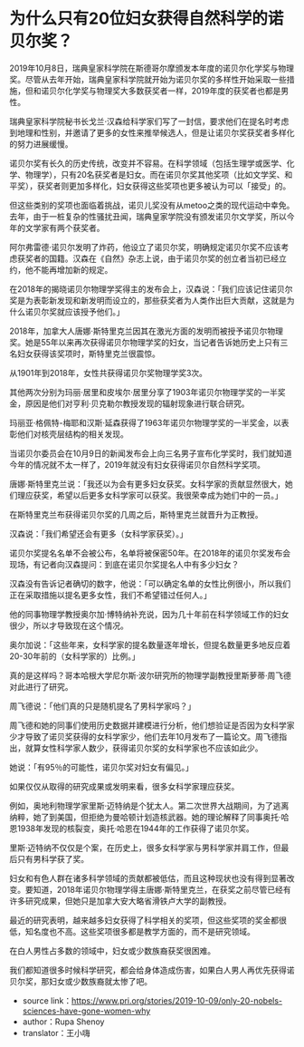 # 为什么只有20位妇女获得自然科学的诺贝尔奖？


2019年10月8日，瑞典皇家科学院在斯德哥尔摩颁发本年度的诺贝尔化学奖与物理奖。尽管从去年开始，瑞典皇家科学院就开始为诺贝尔奖的多样性开始采取一些措施，但和诺贝尔化学奖与物理奖大多数获奖者一样，2019年度的获奖者也都是男性。

瑞典皇家科学院秘书长戈兰·汉森给科学家们写了一封信，要求他们在提名时考虑到地理和性别，并邀请了更多的女性来推举候选人，但是让诺贝尔奖获奖者多样化的努力进展缓慢。

诺贝尔奖有长久的历史传统，改变并不容易。在科学领域（包括生理学或医学、化学、物理学），只有20名获奖者是妇女。而在诺贝尔奖其他奖项（比如文学奖、和平奖），获奖者则更加多样化，妇女获得这些奖项也更多被认为可以「接受」的。

但这些类别的奖项也面临着挑战，诺贝儿奖没有从metoo之类的现代运动中幸免。去年，由于一桩复杂的性骚扰丑闻，瑞典皇家学院没有颁发诺贝尔文学奖，所以今年的文学家有两个获奖者。

阿尔弗雷德·诺贝尔发明了炸药，他设立了诺贝尔奖，明确规定诺贝尔奖不应该考虑获奖者的国籍。汉森在《自然》杂志上说，由于诺贝尔奖的创立者当初已经立约，他不能再增加新的规定。

在2018年的揭晓诺贝尔物理学奖得主的发布会上，汉森说：「我们应该记住诺贝尔奖是为表彰新发现和新发明而设立的，那些获奖者为人类作出巨大贡献，这就是为什么诺贝尔奖就应该授予他们。」

2018年，加拿大人唐娜·斯特里克兰因其在激光方面的发明而被授予诺贝尔物理奖。她是55年以来再次获得诺贝尔物理学奖的妇女，当记者告诉她历史上只有三名妇女获得该奖项时，斯特里克兰很震惊。

从1901年到2018年，女性共获得诺贝尔奖物理学奖3次。

其他两次分别为玛丽·居里和皮埃尔·居里分享了1903年诺贝尔物理学奖的一半奖金，原因是他们对亨利·贝克勒尔教授发现的辐射现象进行联合研究。

玛丽亚·格佩特-梅耶和汉斯·延森获得了1963年诺贝尔物理学奖的一半奖金，以表彰他们对核壳层结构的相关发现。

当诺贝尔委员会在10月9日的新闻发布会上向三名男子宣布化学奖时，我们就知道今年的情况就不太一样了，2019年就没有妇女获得诺贝尔自然科学奖项。

唐娜·斯特里克兰说：「我还以为会有更多妇女获奖。女科学家的贡献显然很大，她们理应获奖，希望以后更多女科学家可以获奖。我很荣幸成为她们中的一员。」

在斯特里克兰布获得诺贝尔奖的几周之后，斯特里克兰就晋升为正教授。

汉森说：「我们希望还会有更多（女科学家获奖）。」

诺贝尔奖提名名单不会被公布，名单将被保密50年。在2018年的诺贝尔奖发布会现场，有记者向汉森提问：到底在诺贝尔奖提名人中有多少妇女？

汉森没有告诉记者确切的数字，他说：「可以确定名单的女性比例很小，所以我们正在采取措施以提名更多女性，我们不希望错过任何人。」

他的同事物理学教授奥尔加·博特纳补充说，因为几十年前在科学领域工作的妇女很少，所以才导致现在这个情况。

奥尔加说：「这些年来，女科学家的提名数量逐年增长，但提名数量更多地反应着20-30年前的（女科学家的）比例。」

真的是这样吗？哥本哈根大学尼尔斯·波尔研究所的物理学副教授里斯萝蒂·周飞德对此进行了研究。

周飞德说：「他们真的只是随机提名了男科学家吗？」

周飞德和她的同事们使用历史数据并建模进行分析，他们想验证是否因为女科学家少才导致了诺贝奖获得的女科学家少，他们去年10月发布了一篇论文。周飞德指出，就算女性科学家人数少，获得诺贝尔奖的女科学家也不应该如此少。

她说：「有95％的可能性，诺贝尔奖对妇女有偏见。」

如果仅仅从取得的研究成果或发明来看，很多女科学家理应获奖。

例如，奥地利物理学家里斯·迈特纳是个犹太人。第二次世界大战期间，为了逃离纳粹，她了到美国，但拒绝为曼哈顿计划造核武器。她的理论解释了同事奥托·哈恩1938年发现的核裂变，奥托·哈恩在1944年的工作获得了诺贝尔奖。

里斯·迈特纳不仅仅是个案，在历史上，很多女科学家与男科学家并肩工作，但最后只有男科学获了奖。

妇女和有色人群在诸多科学领域的贡献都被低估，而且这种现状也没有得到显著改变。要知道，2018年诺贝尔物理学得主唐娜·斯特里克兰，在获奖之前尽管已经有许多研究成果，但她只是加拿大安大略省滑铁卢大学的副教授。

最近的研究表明，越来越多妇女获得了科学相关的奖项，但这些奖项的奖金都很低，知名度也不高。这些奖项很多都是教学方面的，而不是研究领域。

在白人男性占多数的领域中，妇女或少数族裔获奖很困难。

我们都知道很多时候科学研究，都会给身体造成伤害，如果白人男人再优先获得诺贝尔奖，那妇女或少数族裔就太惨了吧。

- source link：https://www.pri.org/stories/2019-10-09/only-20-nobels-sciences-have-gone-women-why
- author：Rupa Shenoy
- translator：王小嗨
